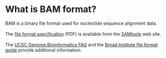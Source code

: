 # What is BAM format?
<!-- pombase_categories: Data Submission and Formats -->

BAM is a binary file format used for nucleotide sequence alignment
data.\
\
The [file format specification](http://samtools.github.io/hts-specs/SAMv1.pdf) (PDF) is
available from the [SAMtools](http://samtools.sourceforge.net/) web
site.\
\
The [UCSC Genome Bioinformatics FAQ](http://genome.ucsc.edu/FAQ/FAQformat.html#format5.1) and the [Broad Institute file format guide](http://www.broadinstitute.org/software/igv/BAM) provide additional
information.

